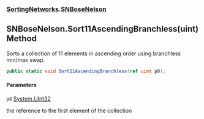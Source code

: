 ### [SortingNetworks](SortingNetworks.md 'SortingNetworks').[SNBoseNelson](SortingNetworks.SNBoseNelson.md 'SortingNetworks.SNBoseNelson')

## SNBoseNelson.Sort11AscendingBranchless(uint) Method

Sorts a collection of 11 elements in ascending order using branchless min/max swap.

```csharp
public static void Sort11AscendingBranchless(ref uint p0);
```
#### Parameters

<a name='SortingNetworks.SNBoseNelson.Sort11AscendingBranchless(uint).p0'></a>

`p0` [System.UInt32](https://docs.microsoft.com/en-us/dotnet/api/System.UInt32 'System.UInt32')

the reference to the first element of the collection
